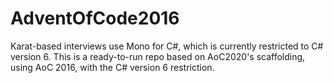 # AdventOfCode2016
Karat-based interviews use Mono for C#, which is currently restricted to C# version 6. This is a ready-to-run repo based on AoC2020's scaffolding, using AoC 2016, with the C# version 6 restriction.
